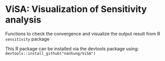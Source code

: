 # ViSA: Visualization of Sensitivity analysis 

Functions to check the convergence and visualize the output result from R `sensitivity` package

This R package can be installed via the devtools package using:  
`devtools::install_github("nanhung/ViSA")`
